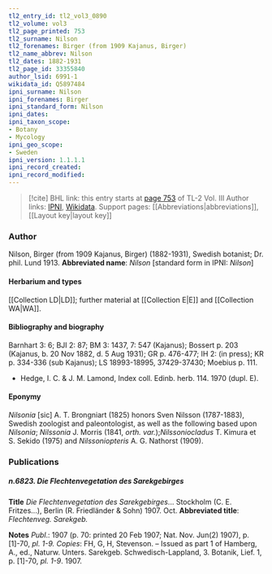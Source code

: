```yaml
---
tl2_entry_id: tl2_vol3_0890
tl2_volume: vol3
tl2_page_printed: 753
tl2_surname: Nilson
tl2_forenames: Birger (from 1909 Kajanus, Birger)
tl2_name_abbrev: Nilson
tl2_dates: 1882-1931
tl2_page_id: 33355840
author_lsid: 6991-1
wikidata_id: Q5897484
ipni_surname: Nilson
ipni_forenames: Birger
ipni_standard_form: Nilson
ipni_dates: 
ipni_taxon_scope: 
- Botany
- Mycology
ipni_geo_scope: 
- Sweden
ipni_version: 1.1.1.1
ipni_record_created: 
ipni_record_modified:
---
```


> [!cite] BHL link: this entry starts at [page 753](https://www.biodiversitylibrary.org/page/33355840) of TL-2 Vol. III
> Author links: [IPNI](https://www.ipni.org/a/6991-1), [Wikidata](https://www.wikidata.org/wiki/Q5897484). Support pages: [[Abbreviations|abbreviations]], [[Layout key|layout key]]

### Author

Nilson, Birger (from 1909 Kajanus, Birger) (1882-1931), Swedish botanist; Dr. phil. Lund 1913. 
**Abbreviated name**: *Nilson* \[standard form in IPNI: *Nilson*\]

#### Herbarium and types

[[Collection LD|LD]]; further material at [[Collection E|E]] and [[Collection WA|WA]].

#### Bibliography and biography

Barnhart 3: 6; BJI 2: 87; BM 3: 1437, 7: 547 (Kajanus); Bossert p. 203 (Kajanus, b. 20 Nov 1882, d. 5 Aug 1931); GR p. 476-477; IH 2: (in press); KR p. 334-336 (sub Kajanus); LS 18993-18995, 37429-37430; Moebius p. 111.
- Hedge, I. C. & J. M. Lamond, Index coll. Edinb. herb. 114. 1970 (dupl. E).

#### Eponymy

*Nilsonia* \[sic\] A. T. Brongniart (1825) honors Sven Nilsson (1787-1883), Swedish zoologist and paleontologist, as well as the following based upon *Nilsonia*; *Nilssonia* J. Morris (1841, *orth. var.*);*Nilssoniocladus* T. Kimura et S. Sekido (1975) and *Nilssoniopteris* A. G. Nathorst (1909).

### Publications

##### n.6823. Die Flechtenvegetation des Sarekgebirges

**Title**
*Die Flechtenvegetation des Sarekgebirges*... Stockholm (C. E. Fritzes...), Berlin (R. Friedländer & Sohn) 1907. Oct.
**Abbreviated title**: *Flechtenveg. Sarekgeb.*

**Notes**
*Publ*.: 1907 (p. 70: printed 20 Feb 1907; Nat. Nov. Jun(2) 1907), p. \[1\]-70, *pl. 1-9. Copies*: FH, G, H, Stevenson. – Issued as part 1 of Hamberg, A., ed., Naturw. Unters. Sarekgeb. Schwedisch-Lappland, 3. Botanik, Lief. 1, p. \[1\]-70, *pl. 1-9*. 1907.

